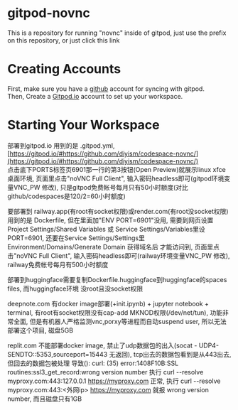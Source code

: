 # gitpod-novnc
This is a repository for running "novnc" inside of gitpod, just use the prefix on this repository, or just click this link   
# Creating Accounts  
First, make sure you have a [github](https://github.com/join?ref_cta=Sign+up&ref_loc=header+logged+out&ref_page=%2F&source=header-home) account for syncing with gitpod.  
Then, Create a [Gitpod.io](https://gitpod.io/login/) account to set up your workspace.  
# Starting Your Workspace
部署到gitpod.io 用到的是 .gitpod.yml,
[https://gitpod.io/#https://github.com/diyism/codespace-novnc/](https://gitpod.io/#https://github.com/diyism/codespace-novnc/)  
点击底下PORTS标签页6901那一行的第3按钮(Open Preview)就展示linux xfce桌面环境, 页面里点击"noVNC Full Client", 输入密码headless即可(gitpod环境变量VNC_PW 修改), 只是gitpod免费帐号每月只有50小时额度(对比github/codespaces是120/2=60小时额度)

要部署到 railway.app(有root有socket权限)或render.com(有root没socket权限) 用到的是 Dockerfile, 但在里面加"ENV PORT=6901"没用, 需要到网页设置 Project Settings/Shared Variables 或 Service Settings/Variables里设PORT=6901, 还要在Service Settings/Settings里Environment/Domains/Generate Domain 获得域名后 才能访问到, 页面里点击"noVNC Full Client", 输入密码headless即可(railway环境变量VNC_PW 修改), railway免费帐号每月有500小时额度

部署到huggingface需要复制Dockerfile.huggingface到huggingface的spaces files, 而huggingface环境 没root且没socket权限

deepnote.com 有docker image部署(+init.ipynb) + jupyter notebook + terminal, 有root有socket权限没有cap-add MKNOD权限(/dev/net/tun), 功能非常全面, 但是有机器人严格监测vnc,porxy等进程而自动suspend user, 所以无法部署这个项目, 磁盘5GB

replit.com   不能部署docker image, 禁止了udp数据包的出入(socat - UDP4-SENDTO:<source port detection server>:5353,sourceport=15443 无返回), tcp出去的数据包看到是从443出去, 但回去的数据包被处理 导致(): curl: (35) error:1408F10B:SSL routines:ssl3_get_record:wrong version number     执行  curl --resolve myproxy.com:443:127.0.0.1 https://myproxy.com  正常, 执行 curl --resolve myproxy.com:443:<外网ip> https://myproxy.com  就报 wrong version number, 而且磁盘只有1GB

